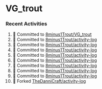 # VG_trout
### Recent Activities
<!--START_SECTION:activity-->
1. 📝 Committed to [8minus1Trout/VG_trout](https://github.com/8minus1Trout/VG_trout/commit/4fce0f22f7425222a67117b034063607bae81f91)
2. 📝 Committed to [8minus1Trout/activity-log](https://github.com/8minus1Trout/activity-log/commit/2122b3c7204d1269fb21164fc01809cbc240971a)
3. 📝 Committed to [8minus1Trout/activity-log](https://github.com/8minus1Trout/activity-log/commit/32b4656e37bd50524c5161e9b99201ed9d205422)
4. 📝 Committed to [8minus1Trout/activity-log](https://github.com/8minus1Trout/activity-log/commit/fe861e7d8368000918a8bbaaa25e2e6a5c18c63a)
5. 📝 Committed to [8minus1Trout/activity-log](https://github.com/8minus1Trout/activity-log/commit/b9452cfcfdf568b5d57d3bf602c435cdce5576ae)
6. 📝 Committed to [8minus1Trout/activity-log](https://github.com/8minus1Trout/activity-log/commit/838eb9dfecda3b148c0b3a971bd43655007f9ff9)
7. 📝 Committed to [8minus1Trout/activity-log](https://github.com/8minus1Trout/activity-log/commit/86ef9865344f07695d864da981a909aab8ca74f2)
8. 📝 Committed to [8minus1Trout/activity-log](https://github.com/8minus1Trout/activity-log/commit/09bf5fd57f07ded7323ffc2bfb19325eb8d14431)
9. 📝 Committed to [8minus1Trout/activity-log](https://github.com/8minus1Trout/activity-log/commit/d1efd18c30f60154ec60185d0f633d1186ecb437)
10. 🍴 Forked [TheDanniCraft/activity-log](https://github.com/TheDanniCraft/activity-log)
<!--END_SECTION:activity-->
